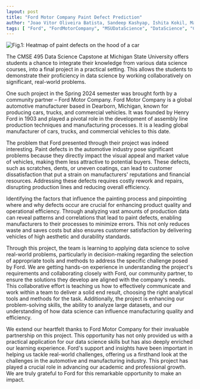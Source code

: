 ```yaml
---
layout: post 
title: "Ford Motor Company Paint Defect Prediction"
author: "Joao Vitor Oliveira Batista, Sandeep Kashyap, Ishita Kokil, Mateja Milicevic, Javi Contreras Orantes"
tags: [ "Ford", "FordMotorCompany", "MSUDataScience", "DataScience", "CapstoneProjects", "IndustryCollaboration" ]
---
```


![Fig.1: Heatmap of paint defects on the hood of a car](https://msu-cmse-courses.github.io/cmse495-SS24/assets/img/Ford_Defect_Locations.png)


The CMSE 495 Data Science Capstone at Michigan State University offers students a chance to integrate their knowledge from various data science courses, into a final project in a practical setting. This allows the students to demonstrate their proficiency in data science by working collaboratively on significant, real-world problems. 

One such project in the Spring 2024 semester was brought forth by a community partner – Ford Motor Company. Ford Motor Company is a global automotive manufacturer based in Dearborn, Michigan, known for producing cars, trucks, and commercial vehicles. It was founded by Henry Ford in 1903 and played a pivotal role in the development of assembly line production techniques and manufacturing processes. It is a leading global manufacturer of cars, trucks, and commercial vehicles to this date.  

The problem that Ford presented through their project was indeed interesting. Paint defects in the automotive industry pose significant problems because they directly impact the visual appeal and market value of vehicles, making them less attractive to potential buyers. These defects, such as scratches, dents, or uneven coatings, can lead to customer dissatisfaction that put a strain on manufacturers' reputations and financial resources. Addressing these defects requires costly rework and repairs, disrupting production lines and reducing overall efficiency.  

Identifying the factors that influence the painting process and pinpointing where and why defects occur are crucial for enhancing product quality and operational efficiency. Through analyzing vast amounts of production data can reveal patterns and correlations that lead to paint defects, enabling manufacturers to their processes to minimize errors. This not only reduces waste and saves costs but also ensures customer satisfaction by delivering vehicles of high aesthetic and durability standards. 

Through this project, the team is learning to applying data science to solve real-world problems, particularly in decision-making regarding the selection of appropriate tools and methods to address the specific challenge posed by Ford. We are getting hands-on experience in understanding the project's requirements and collaborating closely with Ford, our community partner, to ensure the solutions they develop are aligned with the company's needs. This collaborative effort is teaching us how to effectively communicate and work within a team to deliver a solid end result, choosing the right analytical tools and methods for the task. Additionally, the project is enhancing our problem-solving skills, the ability to analyze large datasets, and our understanding of how data science can influence manufacturing quality and efficiency.  

We extend our heartfelt thanks to Ford Motor Company for their invaluable partnership on this project. This opportunity has not only provided us with a practical application for our data science skills but has also deeply enriched our learning experience. Ford's support and insights have been important in helping us tackle real-world challenges, offering us a firsthand look at the challenges in the automotive and manufacturing industry. This project has played a crucial role in advancing our academic and professional growth. We are truly grateful to Ford for this remarkable opportunity to make an impact. 



